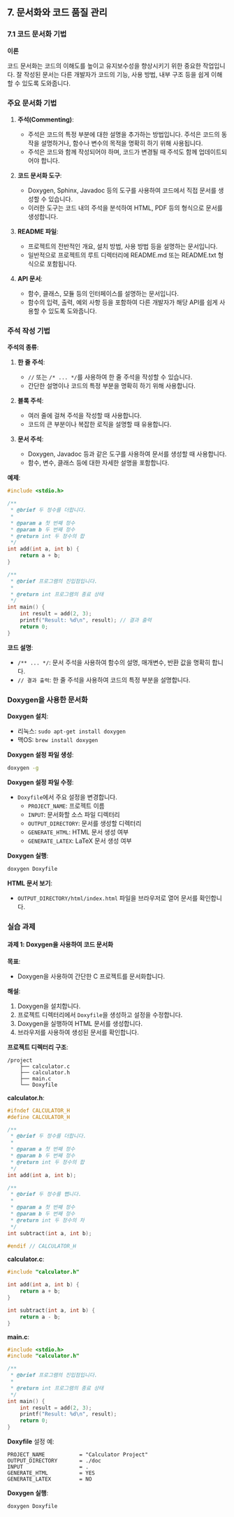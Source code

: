## 7. 문서화와 코드 품질 관리

### 7.1 코드 문서화 기법

**이론**

코드 문서화는 코드의 이해도를 높이고 유지보수성을 향상시키기 위한 중요한 작업입니다. 잘 작성된 문서는 다른 개발자가 코드의 기능, 사용 방법, 내부 구조 등을 쉽게 이해할 수 있도록 도와줍니다.

### 주요 문서화 기법

1. **주석(Commenting)**:
    - 주석은 코드의 특정 부분에 대한 설명을 추가하는 방법입니다. 주석은 코드의 동작을 설명하거나, 함수나 변수의 목적을 명확히 하기 위해 사용됩니다.
    - 주석은 코드와 함께 작성되어야 하며, 코드가 변경될 때 주석도 함께 업데이트되어야 합니다.

2. **코드 문서화 도구**:
    - Doxygen, Sphinx, Javadoc 등의 도구를 사용하여 코드에서 직접 문서를 생성할 수 있습니다.
    - 이러한 도구는 코드 내의 주석을 분석하여 HTML, PDF 등의 형식으로 문서를 생성합니다.

3. **README 파일**:
    - 프로젝트의 전반적인 개요, 설치 방법, 사용 방법 등을 설명하는 문서입니다.
    - 일반적으로 프로젝트의 루트 디렉터리에 README.md 또는 README.txt 형식으로 포함됩니다.

4. **API 문서**:
    - 함수, 클래스, 모듈 등의 인터페이스를 설명하는 문서입니다.
    - 함수의 입력, 출력, 예외 사항 등을 포함하여 다른 개발자가 해당 API를 쉽게 사용할 수 있도록 도와줍니다.

### 주석 작성 기법

**주석의 종류**:
1. **한 줄 주석**:
    - `//` 또는 `/* ... */`를 사용하여 한 줄 주석을 작성할 수 있습니다.
    - 간단한 설명이나 코드의 특정 부분을 명확히 하기 위해 사용합니다.

2. **블록 주석**:
    - 여러 줄에 걸쳐 주석을 작성할 때 사용합니다.
    - 코드의 큰 부분이나 복잡한 로직을 설명할 때 유용합니다.

3. **문서 주석**:
    - Doxygen, Javadoc 등과 같은 도구를 사용하여 문서를 생성할 때 사용합니다.
    - 함수, 변수, 클래스 등에 대한 자세한 설명을 포함합니다.

**예제**:

```c
#include <stdio.h>

/**
 * @brief 두 정수를 더합니다.
 * 
 * @param a 첫 번째 정수
 * @param b 두 번째 정수
 * @return int 두 정수의 합
 */
int add(int a, int b) {
    return a + b;
}

/**
 * @brief 프로그램의 진입점입니다.
 * 
 * @return int 프로그램의 종료 상태
 */
int main() {
    int result = add(2, 3);
    printf("Result: %d\n", result); // 결과 출력
    return 0;
}
```

**코드 설명**:
- `/** ... */`: 문서 주석을 사용하여 함수의 설명, 매개변수, 반환 값을 명확히 합니다.
- `// 결과 출력`: 한 줄 주석을 사용하여 코드의 특정 부분을 설명합니다.

### Doxygen을 사용한 문서화

**Doxygen 설치**:
- 리눅스: `sudo apt-get install doxygen`
- 맥OS: `brew install doxygen`

**Doxygen 설정 파일 생성**:
```sh
doxygen -g
```

**Doxygen 설정 파일 수정**:
- `Doxyfile`에서 주요 설정을 변경합니다.
    - `PROJECT_NAME`: 프로젝트 이름
    - `INPUT`: 문서화할 소스 파일 디렉터리
    - `OUTPUT_DIRECTORY`: 문서를 생성할 디렉터리
    - `GENERATE_HTML`: HTML 문서 생성 여부
    - `GENERATE_LATEX`: LaTeX 문서 생성 여부

**Doxygen 실행**:
```sh
doxygen Doxyfile
```

**HTML 문서 보기**:
- `OUTPUT_DIRECTORY/html/index.html` 파일을 브라우저로 열어 문서를 확인합니다.

### 실습 과제

#### 과제 1: Doxygen을 사용하여 코드 문서화

**목표**:
- Doxygen을 사용하여 간단한 C 프로젝트를 문서화합니다.

**해설**:
1. Doxygen을 설치합니다.
2. 프로젝트 디렉터리에서 `Doxyfile`을 생성하고 설정을 수정합니다.
3. Doxygen을 실행하여 HTML 문서를 생성합니다.
4. 브라우저를 사용하여 생성된 문서를 확인합니다.

**프로젝트 디렉터리 구조**:
```
/project
    ├── calculator.c
    ├── calculator.h
    ├── main.c
    └── Doxyfile
```

**calculator.h**:
```c
#ifndef CALCULATOR_H
#define CALCULATOR_H

/**
 * @brief 두 정수를 더합니다.
 * 
 * @param a 첫 번째 정수
 * @param b 두 번째 정수
 * @return int 두 정수의 합
 */
int add(int a, int b);

/**
 * @brief 두 정수를 뺍니다.
 * 
 * @param a 첫 번째 정수
 * @param b 두 번째 정수
 * @return int 두 정수의 차
 */
int subtract(int a, int b);

#endif // CALCULATOR_H
```

**calculator.c**:
```c
#include "calculator.h"

int add(int a, int b) {
    return a + b;
}

int subtract(int a, int b) {
    return a - b;
}
```

**main.c**:
```c
#include <stdio.h>
#include "calculator.h"

/**
 * @brief 프로그램의 진입점입니다.
 * 
 * @return int 프로그램의 종료 상태
 */
int main() {
    int result = add(2, 3);
    printf("Result: %d\n", result);
    return 0;
}
```

**Doxyfile** 설정 예:
```plaintext
PROJECT_NAME           = "Calculator Project"
OUTPUT_DIRECTORY       = ./doc
INPUT                  = .
GENERATE_HTML          = YES
GENERATE_LATEX         = NO
```

**Doxygen 실행**:
```sh
doxygen Doxyfile
```
